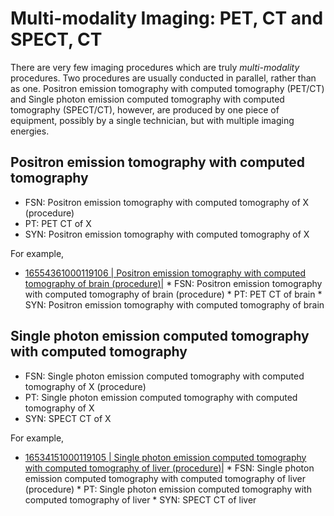 # Multi-modality Imaging: PET, CT and SPECT, CT

There are very few imaging procedures which are truly _multi-modality_ procedures. Two procedures are usually conducted in parallel, rather than as one. Positron emission tomography with computed tomography (PET/CT) and Single photon emission computed tomography with computed tomography (SPECT/CT), however, are produced by one piece of equipment, possibly by a single technician, but with multiple imaging energies.

## Positron emission tomography with computed tomography 

  * FSN: Positron emission tomography with computed tomography of X (procedure)
  * PT: PET CT of X
  * SYN: Positron emission tomography with computed tomography of X 

For example,

* [ 16554361000119106 | Positron emission tomography with computed tomography of brain (procedure)|](http://snomed.info/id/16554361000119106 "16554361000119106 | Positron emission tomography with computed tomography of brain \(procedure\) |")
      * FSN: Positron emission tomography with computed tomography of brain (procedure)
      * PT: PET CT of brain
      * SYN: Positron emission tomography with computed tomography of brain

## Single photon emission computed tomography with computed tomography

  * FSN: Single photon emission computed tomography with computed tomography of X (procedure) 
  * PT: Single photon emission computed tomography with computed tomography of X 
  * SYN: SPECT CT of X

For example,

* [ 16534151000119105 | Single photon emission computed tomography with computed tomography of liver (procedure)|](http://snomed.info/id/16534151000119105 "16534151000119105 | Single photon emission computed tomography with computed tomography of liver \(procedure\) |")
      * FSN: Single photon emission computed tomography with computed tomography of liver (procedure)
      * PT: Single photon emission computed tomography with computed tomography of liver
      * SYN: SPECT CT of liver

